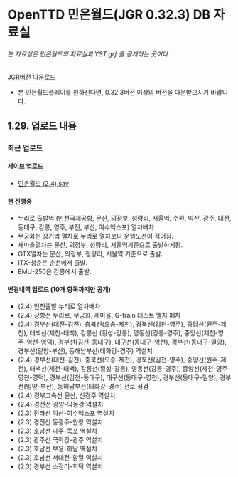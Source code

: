 # OpenTTD 민은월드(JGR 0.32.3) DB 자료실
###### 본 자료실은 민은월드의 자료실과 YST.grf 를 공개하는 곳이다.
[JGR버전 다운로드](https://github.com/JGRennison/OpenTTD-patches/releases)
- 본 민은월드플레이를 원하신다면, 0.32.3버전 이상의 버전을 다운받으시기 바랍니다.

## 1.29. 업로드 내용
### 최근 업로드
#### 세이브 업로드
- [민은월드 (2.4).sav](https://github.com/evepoi/minenworld/blob/master/save/%EB%AF%BC%EC%9D%80%EC%9B%94%EB%93%9C%20(2.4).sav)

#### 현 진행중
- 누리로 출발역 (인천국제공항, 문산, 의정부, 청량리, 서울역, 수원, 익산, 광주, 대전, 동대구, 강릉, 영주, 부전, 부산, 여수엑스포) 열차배차
- 무궁화는 장거리 열차로 누리로 열차보다 운행노선이 적어짐.
- 새마을열차는 문산, 의정부, 청량리, 서울역기준으로 출발하게됨.
- GTX열차는 문산, 의정부, 청량리, 서울역 기준으로 출발.
- ITX-청춘은 춘천에서 출발.
- EMU-250은 강릉에서 출발.

#### 변경내역 업로드 (10개 항목까지만 공개)
- (2.4) 인천출발 누리로 열차배차
- (2.4) 장항선 누리로, 무궁화, 새마을, G-train 테스트 열차 폐차
- (2.4) 경부선(대전-김천), 충북선(오송-제천), 경북선(김천-영주), 중앙선(원주-제천), 태백선(제천-태백), 강릉선 (횡성-강릉), 영동선(강릉-영주), 중앙선(제천-영주-영천-영덕), 경부선(김천-동대구), 대구선(동대구-영천), 경부선(동대구-밀양), 경부선(밀양-부산), 동해남부선(태화강-경주) 역설치
- (2.4) 경부선(대전-김천), 충북선(오송-제천), 경북선(김천-영주), 중앙선(원주-제천), 태백선(제천-태백), 강릉선(횡성-강릉), 영동선(강릉-영주), 중앙선(제천-영주-영천-영덕), 경부선(김천-동대구), 대구선(동대구-영천), 경부선(동대구-밀양), 경부선(밀양-부산), 동해남부선(태화강-경주) 선로 점검
- (2.4) 경부고속선 울산, 신경주 역설치
- (2.4) 경전선 광양-낙동강 역설치
- (2.3) 전라선 익산-여수엑스포 역설치
- (2.3) 경전선 동광주-원창 역설치
- (2.3) 호남선 나주-목포 역설치
- (2.3) 광주선 극락강-광주 역설치
- (2.3) 호남선 부용-하남 역설치
- (2.3) 호남선 서대전-함열 역설치
- (2.3) 경부선 소정리-회덕 역설치